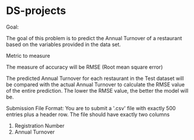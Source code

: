 # DS-projects


Goal:


The goal of this problem is to predict the Annual Turnover of a restaurant based on the variables provided in the data set. 


Metric to measure

The measure of accuracy will be RMSE (Root mean square error)


The predicted Annual Turnover for each restaurant in the Test dataset will be compared with the actual Annual Turnover to calculate the RMSE value of the entire prediction. The lower the RMSE value, the better the model will be.


Submission File Format:
You are to submit a  '.csv' file with exactly 500 entries plus a header row. The file should have exactly two columns

1.    Registration Number
2.    Annual Turnover
